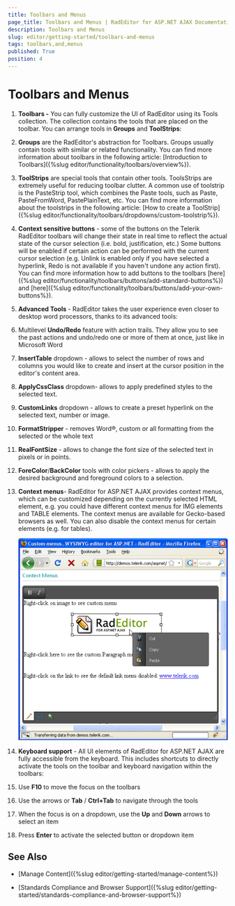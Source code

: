 ```yaml
---
title: Toolbars and Menus
page_title: Toolbars and Menus | RadEditor for ASP.NET AJAX Documentation
description: Toolbars and Menus
slug: editor/getting-started/toolbars-and-menus
tags: toolbars,and,menus
published: True
position: 4
---
```


# Toolbars and Menus

1. **Toolbars -** You can fully customize the UI of RadEditor using its Tools collection. The collection contains the tools that are placed on the toolbar. You can arrange tools in **Groups** and **ToolStrips**:

1. **Groups** are the RadEditor's abstraction for Toolbars. Groups usually contain tools with similar or related functionality. You can find more information about toolbars in the following article: [Introduction to Toolbars]({%slug editor/functionality/toolbars/overview%}).

1. **ToolStrips** are special tools that contain other tools. ToolsStrips are extremely useful for reducing toolbar clutter. A common use of toolstrip is the PasteStrip tool, which combines the Paste tools, such as Paste, PasteFromWord, PastePlainText, etc. You can find more information about the toolstrips in the following article: [How to create a ToolStrip]({%slug editor/functionality/toolbars/dropdowns/custom-toolstrip%}).

1. **Context sensitive buttons** - some of the buttons on the Telerik RadEditor toolbars will change their state in real time to reflect the actual state of the cursor selection (i.e. bold, justification, etc.) Some buttons will be enabled if certain action can be performed with the current cursor selection (e.g. Unlink is enabled only if you have selected a hyperlink, Redo is not available if you haven't undone any action first). You can find more information how to add buttons to the toolbars [here]({%slug editor/functionality/toolbars/buttons/add-standard-buttons%}) and [here]({%slug editor/functionality/toolbars/buttons/add-your-own-buttons%}).

1. **Advanced Tools** - RadEditor takes the user experience even closer to desktop word processors, thanks to its advanced tools:

1. Multilevel **Undo/Redo** feature with action trails. They allow you to see the past actions and undo/redo one or more of them at once, just like in Microsoft Word

1. **InsertTable** dropdown - allows to select the number of rows and columns you would like to create and insert at the cursor position in the editor's content area.

1. **ApplyCssClass** dropdown- allows to apply predefined styles to the selected text.

1. **CustomLinks** dropdown - allows to create a preset hyperlink on the selected text, number or image.

1. **FormatStripper** - removes Word®, custom or all formatting from the selected or the whole text

1. **RealFontSize** - allows to change the font size of the selected text in pixels or in points.

1. **ForeColor**/**BackColor** tools with color pickers - allows to apply the desired background and foreground colors to a selection.

1. **Context menus**- RadEditor for ASP.NET AJAX provides context menus, which can be customized depending on the currently selected HTML element, e.g. you could have different context menus for IMG elements and TABLE elements. The context menus are available for Gecko-based browsers as well. You can also disable the context menus for certain elements (e.g. for tables).
	
	![Context Menu](images/editor-contextmenu.png)

1. **Keyboard support** - All UI elements of RadEditor for ASP.NET AJAX are fully accessible from the keyboard. This includes shortcuts to directly activate the tools on the toolbar and keyboard navigation within the toolbars:

1. Use **F10** to move the focus on the toolbars

1. Use the arrows or **Tab** / **Ctrl+Tab** to navigate through the tools

1. When the focus is on a dropdown, use the **Up** and **Down** arrows to select an item

1. Press **Enter** to activate the selected button or dropdown item

## See Also

 * [Manage Content]({%slug editor/getting-started/manage-content%})

 * [Standards Compliance and Browser Support]({%slug editor/getting-started/standards-compliance-and-browser-support%})
